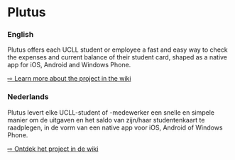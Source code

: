 # Plutus

### English

Plutus offers each UCLL student or employee a fast and easy way to check the expenses and current balance of their student card, shaped as a native app for iOS, Android and Windows Phone.

[ ⇨ Learn more about the project in the wiki](https://github.com/Qrivi/Plutus/wiki/1.-About-Plutus)

### Nederlands

Plutus levert elke UCLL-student of -medewerker een snelle en simpele manier om de uitgaven en het saldo van zijn/haar studentenkaart te raadplegen, in de vorm van een native app voor iOS, Android of Windows Phone.

[ ⇨ Ontdek het project in de wiki](https://github.com/Qrivi/Plutus/wiki/1.-Over-Plutus)
